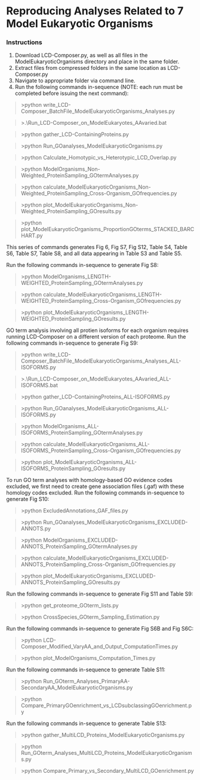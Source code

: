 # Reproducing Analyses Related to 7 Model Eukaryotic Organisms

### Instructions
1. Download LCD-Composer.py, as well as all files in the ModelEukaryoticOrganisms directory and place in the same folder.
2. Extract files from compressed folders in the same location as LCD-Composer.py
4. Navigate to appropriate folder via command line.
5. Run the following commands in-sequence (NOTE: each run must be completed before issuing the next command):

>\>python write_LCD-Composer_BatchFile_ModelEukaryoticOrganisms_Analyses.py

>\>.\Run_LCD-Composer_on_ModelEukaryotes_AAvaried.bat

>\>python gather_LCD-ContainingProteins.py

>\>python Run_GOanalyses_ModelEukaryoticOrganisms.py

>\>python Calculate_Homotypic_vs_Heterotypic_LCD_Overlap.py

>\>python ModelOrganisms_Non-Weighted_ProteinSampling_GOtermAnalyses.py

>\>python calculate_ModelEukaryoticOrganisms_Non-Weighted_ProteinSampling_Cross-Organism_GOfrequencies.py

>\>python plot_ModelEukaryoticOrganisms_Non-Weighted_ProteinSampling_GOresults.py

>\>python plot_ModelEukaryoticOrganisms_ProportionGOterms_STACKED_BARCHART.py

This series of commands generates Fig 6, Fig S7, Fig S12, Table S4, Table S6, Table S7, Table S8, and all data appearing in Table S3 and Table S5.

Run the following commands in-sequence to generate Fig S8:

>\>python ModelOrganisms_LENGTH-WEIGHTED_ProteinSampling_GOtermAnalyses.py

>\>python calculate_ModelEukaryoticOrganisms_LENGTH-WEIGHTED_ProteinSampling_Cross-Organism_GOfrequencies.py

>\>python plot_ModelEukaryoticOrganisms_LENGTH-WEIGHTED_ProteinSampling_GOresults.py

GO term analysis involving all protien isoforms for each organism requires running LCD-Composer on a different version of each proteome. Run the following commands in-sequence to generate Fig S9:

>\>python write_LCD-Composer_BatchFile_ModelEukaryoticOrganisms_Analyses_ALL-ISOFORMS.py

>\>.\Run_LCD-Composer_on_ModelEukaryotes_AAvaried_ALL-ISOFORMS.bat

>\>python gather_LCD-ContainingProteins_ALL-ISOFORMS.py

>\>python Run_GOanalyses_ModelEukaryoticOrganisms_ALL-ISOFORMS.py

>\>python ModelOrganisms_ALL-ISOFORMS_ProteinSampling_GOtermAnalyses.py

>\>python calculate_ModelEukaryoticOrganisms_ALL-ISOFORMS_ProteinSampling_Cross-Organism_GOfrequencies.py

>\>python plot_ModelEukaryoticOrganisms_ALL-ISOFORMS_ProteinSampling_GOresults.py

To run GO term analyses with homology-based GO evidence codes excluded, we first need to create gene association files (.gaf) with these homology codes excluded. Run the following commands in-sequence to generate Fig S10:

>\>python ExcludedAnnotations_GAF_files.py

>\>python Run_GOanalyses_ModelEukaryoticOrganisms_EXCLUDED-ANNOTS.py

>\>python ModelOrganisms_EXCLUDED-ANNOTS_ProteinSampling_GOtermAnalyses.py

>\>python calculate_ModelEukaryoticOrganisms_EXCLUDED-ANNOTS_ProteinSampling_Cross-Organism_GOfrequencies.py

>\>python plot_ModelEukaryoticOrganisms_EXCLUDED-ANNOTS_ProteinSampling_GOresults.py

Run the following commands in-sequence to generate Fig S11 and Table S9:

>\>python get_proteome_GOterm_lists.py

>\>python CrossSpecies_GOterm_Sampling_Estimation.py

Run the following commands in-sequence to generate Fig S6B and Fig S6C:

>\>python LCD-Composer_Modified_VaryAA_and_Output_ComputationTimes.py

>\>python plot_ModelOrganisms_Computation_Times.py

Run the following commands in-sequence to generate Table S11:

>\>python Run_GOterm_Analyses_PrimaryAA-SecondaryAA_ModelEukaryoticOrganisms.py

>\>python Compare_PrimaryGOenrichment_vs_LCDsubclassingGOenrichment.py

Run the following commands in-sequence to generate Table S13:

>\>python gather_MultiLCD_Proteins_ModelEukaryoticOrganisms.py

>\>python Run_GOterm_Analyses_MultiLCD_Proteins_ModelEukaryoticOrganisms.py

>\>python Compare_Primary_vs_Secondary_MultiLCD_GOenrichment.py
